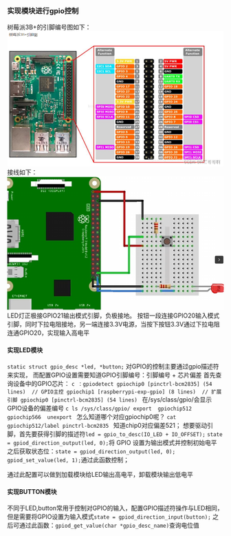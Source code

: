 ### 实现模块进行gpio控制
树莓派3B+的引脚编号图如下：
![Alt text](pic/3b+.png)
接线如下：
![Alt text](pic/program.png)
LED灯正极接GPIO21输出模式引脚，负极接地。
按钮一段连接GPIO20输入模式引脚，同时下拉电阻接地，另一端连接3.3V电源，当按下按钮3.3V通过下拉电阻连通GPIO20，实现输入高电平

#### 实现LED模块
`static struct gpio_desc *led, *button;`
对GPIO的控制主要通过gpio描述符来实现，
而配置GPIO设置需要知道GPIO引脚编号：引脚编号 + 芯片偏差
        首先查询设备中的GPIO芯片：
        ```c
        ：gpiodetect
        gpiochip0 [pinctrl-bcm2835] (54 lines)  // GPIO主控
        gpiochip1 [raspberrypi-exp-gpio] (8 lines)  // 扩展引脚
        gpiochip0 [pinctrl-bcm2835] (54 lines)
        ```
        在/sys/class/gpio/会显示GPIO设备的偏差编号
        ```c
        ls /sys/class/gpio/
        export  gpiochip512  gpiochip566  unexport
        ```
        怎么知道哪个对应gpiochip0呢？
        `cat gpiochip512/label
        pinctrl-bcm2835
        `
        知道chip0对应偏差521；
想要驱动引脚，首先要获得引脚的描述符`led = gpio_to_desc(IO_LED + IO_OFFSET);`
`state = gpiod_direction_output(led, 0);`将 GPIO 设置为输出模式并控制初始电平
之后获取状态位：`state = gpiod_direction_output(led, 0);`
`gpiod_set_value(led, 1);`通过此函数控制；

通过此配置可以做到加载模块给LED输出高电平，卸载模块输出低电平
#### 实现BUTTON模块
不同于LED,button常用于控制对GPIO的输入，配置GPIO描述符操作与LED相同，
但是需要将GPIO设置为输入模式`state = gpiod_direction_input(button);`
之后可通过此函数：`gpiod_get_value(char *gpio_desc_name)`查询电位值